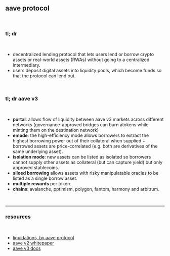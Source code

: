 ## aave protocol

<br>

### tl; dr

<br>

* decentralized lending protocol that lets users lend or borrow crypto assets or real-world assets (RWAs) without going to a centralized intermediary.
* users deposit digital assets into liquidity pools, which become funds so that the protocol can lend out.


<br>

### tl; dr aave v3

<br>

* **portal**: allows flow of liquidity between aave v3 markets across different networks (governance-approved bridges can burn atokens while minting them on the destination network)
* **emode**: the high-efficiency mode allows borrowers to extract the highest borrowing power out of their collateral when supplied + borrowed assets are price-correlated (e.g. both are derivatives of the same underlying asset).
* **isolation mode**: new assets can be listed as isolated so borrowers cannot supply other assets as collateral (but can capture yield) but only approved stablecoins.
* **siloed borrowing** allows assets with risky manipulatable oracles to be listed as a single borrow asset.
* **multiple rewards** per token.
* **chains**: avalanche, pptimism, polygon, fantom, harmony and arbitrum.

<br>


---

### resources

<br>

* [liquidations, by aave protocol](https://docs.aave.com/developers/guides/liquidations)
* [aave v2 whitepaper](https://github.com/aave/protocol-v2/blob/master/aave-v2-whitepaper.pdf)
* [aave v3 docs](https://docs.aave.com/developers/getting-started/readme)
